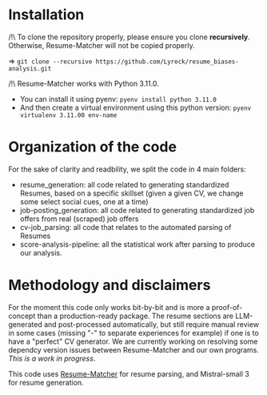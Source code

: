 # Installation

/!\ To clone the repository properly, please ensure you clone **recursively**. Otherwise, Resume-Matcher will not be copied properly.

=> `git clone --recursive https://github.com/Lyreck/resume_biases-analysis.git`

/!\ Resume-Matcher works with Python 3.11.0. 
- You can install it using pyenv: `pyenv install python 3.11.0`
- And then create a virtual environment using this python version: `pyenv virtualenv 3.11.00 env-name`

# Organization of the code

For the sake of clarity and readbility, we split the code in 4 main folders:
- resume_generation: all code related to generating standardized Resumes, based on a specific skillset (given a given CV, we change some select social cues, one at a time)
- job-posting_generation: all code related to generating standardized job offers from real (scraped) job offers
- cv-job_parsing: all code that relates to the automated parsing of Resumes
- score-analysis-pipeline: all the statistical work after parsing to produce our analysis.

# Methodology and disclaimers
For the moment this code only works bit-by-bit and is more a proof-of-concept than a production-ready package.
The resume sections are LLM-generated and post-processed automatically, but still require manual review in some cases (missing "-" to separate experiences for example) if one is to have a "perfect" CV generator.
We are currently working on resolving some dependcy version issues between Resume-Matcher and our own programs. *This is a work in progress*.


This code uses [Resume-Matcher](https://github.com/srbhr/Resume-Matcher) for resume parsing, and Mistral-small 3 for resume generation.
